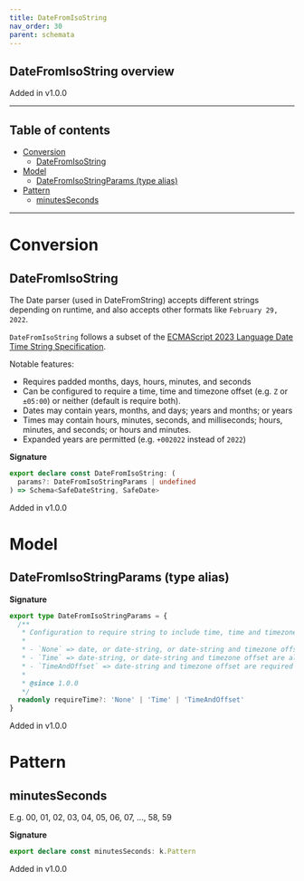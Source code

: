 ```yaml
---
title: DateFromIsoString
nav_order: 30
parent: schemata
---
```


## DateFromIsoString overview

Added in v1.0.0

---

<h2 class="text-delta">Table of contents</h2>

- [Conversion](#conversion)
  - [DateFromIsoString](#datefromisostring)
- [Model](#model)
  - [DateFromIsoStringParams (type alias)](#datefromisostringparams-type-alias)
- [Pattern](#pattern)
  - [minutesSeconds](#minutesseconds)

---

# Conversion

## DateFromIsoString

The Date parser (used in DateFromString) accepts different strings depending on
runtime, and also accepts other formats like `February 29, 2022`.

`DateFromIsoString` follows a subset of the [ECMAScript 2023 Language Date Time String
Specification](https://tc39.es/ecma262/#sec-date-time-string-format).

Notable features:

- Requires padded months, days, hours, minutes, and seconds
- Can be configured to require a time, time and timezone offset (e.g. `Z` or `±05:00`) or
  neither (default is require both).
- Dates may contain years, months, and days; years and months; or years
- Times may contain hours, minutes, seconds, and milliseconds; hours, minutes, and
  seconds; or hours and minutes.
- Expanded years are permitted (e.g. `+002022` instead of `2022`)

**Signature**

```ts
export declare const DateFromIsoString: (
  params?: DateFromIsoStringParams | undefined
) => Schema<SafeDateString, SafeDate>
```

Added in v1.0.0

# Model

## DateFromIsoStringParams (type alias)

**Signature**

```ts
export type DateFromIsoStringParams = {
  /**
   * Configuration to require string to include time, time and timezone offset, or neither.
   *
   * - `None` => date, or date-string, or date-string and timezone offset are allowed
   * - `Time` => date-string, or date-string and timezone offset are allowed
   * - `TimeAndOffset` => date-string and timezone offset are required
   *
   * @since 1.0.0
   */
  readonly requireTime?: 'None' | 'Time' | 'TimeAndOffset'
}
```

Added in v1.0.0

# Pattern

## minutesSeconds

E.g. 00, 01, 02, 03, 04, 05, 06, 07, ..., 58, 59

**Signature**

```ts
export declare const minutesSeconds: k.Pattern
```

Added in v1.0.0
